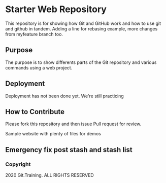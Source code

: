 # Starter Web Repository

This repository is for showing how Git and GitHub work and how to use git and github in tandem. Adding a line for
rebasing example, more changes from myfeature branch too.
    
## Purpose
The purpose is to show differents parts of the Git repository and various commands using a web project.

## Deployment
Deployment has not been done yet. We're still practicing

## How to Contribute
Please fork this repository and then issue Pull request for review.

Sample website with plenty of files for demos

## Emergency fix post stash and stash list

### Copyright
2020 Git.Training. ALL RIGHTS RESERVED